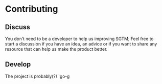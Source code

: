 # Contributing

## Discuss

You don't need to be a developer to help us improving SGTM; Feel free to start a discussion if you have an idea, an advice or if you want to share any resource that can help us make the product better.

## Develop

The project is probably(?) `go-g